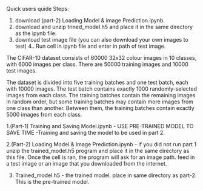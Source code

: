 Quick users quide
Steps:
  1. download (part-2) Loading Model & image Prediction.ipynb.
  2. download and unzip trined_model.h5 and place it in the same directory as the ipynb file.
  3. download test image file (you can also download your own images to test)
  4.. Run cell in ipynb file and enter in path of test image.

The CIFAR-10 dataset consists of 60000 32x32 colour images in 10 classes, with 6000 images per class. There are 50000 training images and 10000 test images. 

The dataset is divided into five training batches and one test batch, each with 10000 images. The test batch contains exactly 1000 randomly-selected images from each class. The training batches contain the remaining images in random order, but some training batches may contain more images from one class than another. Between them, the training batches contain exactly 5000 images from each class. 



1.(Part-1) Training and Saving Model.ipynb - USE PRE-TRAINED MODEL TO SAVE TIME  -Training and saving the model to be used in part 2.

2.(Part-2) Loading Model & Image Prediction.ipynb - if you did not run part 1 unzip the trained_model.h5 program and place it in the same directory as this file.
Once the cell is ran, the program will ask for an image path. feed in a test image or an image that you downloaded from the internet.

3. Trained_model.h5 - the trained model. place in same directory as part-2. This is the pre-trained model. 

